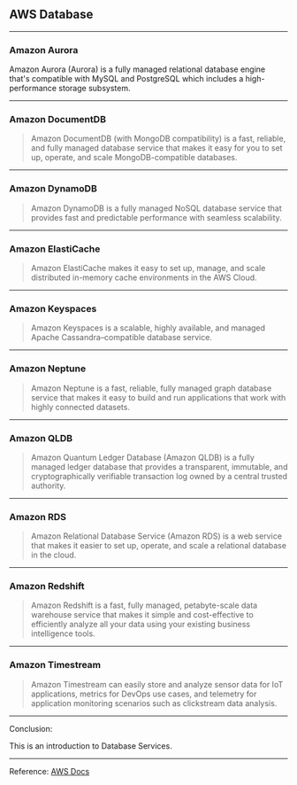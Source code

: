 ## AWS Database

---
### Amazon Aurora

> 
Amazon Aurora (Aurora) is a fully managed relational database engine that's compatible with MySQL and PostgreSQL which includes a high-performance storage subsystem.


---

### Amazon DocumentDB

> Amazon DocumentDB (with MongoDB compatibility) is a fast, reliable, and fully managed database service that makes it easy for you to set up, operate, and scale MongoDB-compatible databases.

---

### Amazon DynamoDB

> Amazon DynamoDB is a fully managed NoSQL database service that provides fast and predictable performance with seamless scalability.

---

### Amazon ElastiCache

> Amazon ElastiCache makes it easy to set up, manage, and scale distributed in-memory cache environments in the AWS Cloud.

---

### Amazon Keyspaces 

> Amazon Keyspaces is a scalable, highly available, and managed Apache Cassandra–compatible database service.

---

### Amazon Neptune

> Amazon Neptune is a fast, reliable, fully managed graph database service that makes it easy to build and run applications that work with highly connected datasets.

---

### Amazon QLDB

> Amazon Quantum Ledger Database (Amazon QLDB) is a fully managed ledger database that provides a transparent, immutable, and cryptographically verifiable transaction log owned by a central trusted authority.

---

### Amazon RDS

> Amazon Relational Database Service (Amazon RDS) is a web service that makes it easier to set up, operate, and scale a relational database in the cloud.

---

### Amazon Redshift

> Amazon Redshift is a fast, fully managed, petabyte-scale data warehouse service that makes it simple and cost-effective to efficiently analyze all your data using your existing business intelligence tools.

---

### Amazon Timestream

> Amazon Timestream can easily store and analyze sensor data for IoT applications, metrics for DevOps use cases, and telemetry for application monitoring scenarios such as clickstream data analysis.

---

Conclusion:

This is an introduction to Database Services.

---

Reference: [AWS Docs](https://docs.aws.amazon.com/)


